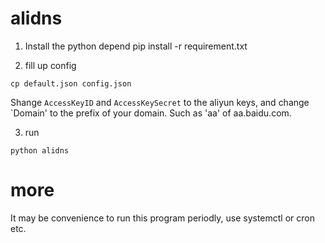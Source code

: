 # alidns
1. Install the python depend
pip install -r requirement.txt

2. fill up config

`cp default.json config.json`

Shange `AccessKeyID` and `AccessKeySecret` to the aliyun keys, and change `Domain' to the prefix of your domain. Such as 'aa' of aa.baidu.com.

3. run

`python alidns`

# more
It may be convenience to run this program periodly, use systemctl or cron etc.
